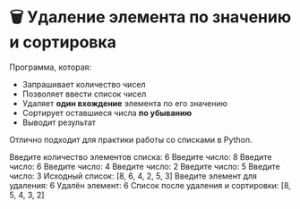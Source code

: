 # 🗑️ Удаление элемента по значению и сортировка

Программа, которая:

- Запрашивает количество чисел
- Позволяет ввести список чисел
- Удаляет **один вхождение** элемента по его значению
- Сортирует оставшиеся числа **по убыванию**
- Выводит результат

Отлично подходит для практики работы со списками в Python.

Введите количество элементов списка: 6
Введите число: 8
Введите число: 6
Введите число: 4
Введите число: 2
Введите число: 5
Введите число: 3
Исходный список: [8, 6, 4, 2, 5, 3]
Введите элемент для удаления: 6
Удалён элемент: 6
Список после удаления и сортировки: [8, 5, 4, 3, 2]
